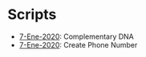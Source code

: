 # Scripts

- [7-Ene-2020](https://github.com/nestorivanmo/Codewars/tree/master/Python/Scripts/ComplementaryDNA): Complementary DNA
- [7-Ene-2020](https://github.com/nestorivanmo/Codewars/tree/master/Python/Scripts/ComplementaryDNA): Create Phone Number